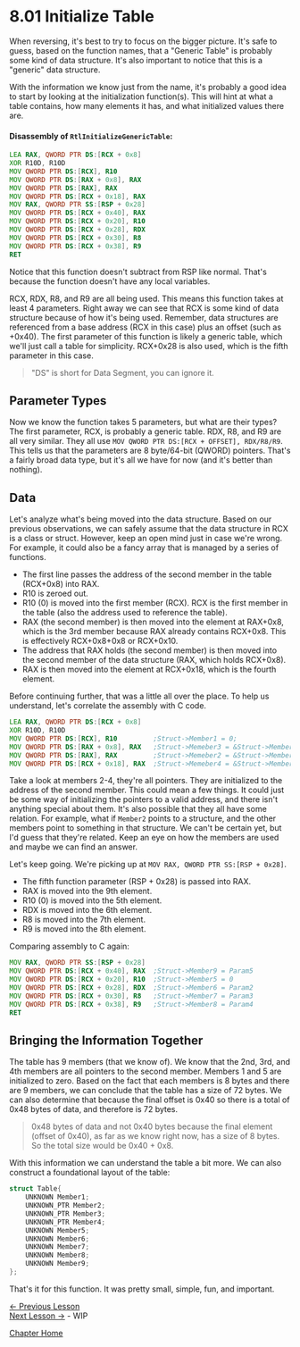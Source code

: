# 8.01 Initialize Table
When reversing, it's best to try to focus on the bigger picture. It's safe to guess, based on the function names, that a "Generic Table" is probably some kind of data structure. It's also important to notice that this is a "generic" data structure.

With the information we know just from the name, it's probably a good idea to start by looking at the initialization function(s). This will hint at what a table contains, how many elements it has, and what initialized values there are.

#### Disassembly of `RtlInitializeGenericTable`:
```asm
LEA RAX, QWORD PTR DS:[RCX + 0x8]
XOR R10D, R10D
MOV QWORD PTR DS:[RCX], R10
MOV QWORD PTR DS:[RAX + 0x8], RAX
MOV QWORD PTR DS:[RAX], RAX
MOV QWORD PTR DS:[RCX + 0x18], RAX
MOV RAX, QWORD PTR SS:[RSP + 0x28]
MOV QWORD PTR DS:[RCX + 0x40], RAX
MOV QWORD PTR DS:[RCX + 0x20], R10
MOV QWORD PTR DS:[RCX + 0x28], RDX
MOV QWORD PTR DS:[RCX + 0x30], R8
MOV QWORD PTR DS:[RCX + 0x38], R9
RET 
```

Notice that this function doesn't subtract from RSP like normal. That's because the function doesn't have any local variables.

RCX, RDX, R8, and R9 are all being used. This means this function takes at least 4 parameters.
Right away we can see that RCX is some kind of data structure because of how it's being used. Remember, data structures are referenced from a base address (RCX in this case) plus an offset (such as +0x40). The first parameter of this function is likely a generic table, which we'll just call a table for simplicity. RCX+0x28 is also used, which is the fifth parameter in this case.

>"DS" is short for Data Segment, you can ignore it.

## Parameter Types
Now we know the function takes 5 parameters, but what are their types? The first parameter, RCX, is probably a generic table. RDX, R8, and R9 are all very similar. They all use `MOV QWORD PTR DS:[RCX + OFFSET], RDX/R8/R9`. This tells us that the parameters are 8 byte/64-bit (QWORD) pointers. That's a fairly broad data type, but it's all we have for now (and it's better than nothing).

## Data
Let's analyze what's being moved into the data structure. Based on our previous observations, we can safely assume that the data structure in RCX is a class or struct. However, keep an open mind just in case we're wrong. For example, it could also be a fancy array that is managed by a series of functions.
* The first line passes the address of the second member in the table (RCX+0x8) into RAX.
* R10 is zeroed out.
* R10 (0) is moved into the first member (RCX). RCX is the first member in the table (also the address used to reference the table).
* RAX (the second member) is then moved into the element at RAX+0x8, which is the 3rd member because RAX already contains RCX+0x8. This is effectively RCX+0x8+0x8 or RCX+0x10. 
* The address that RAX holds (the second member) is then moved into the second member of the data structure (RAX, which holds RCX+0x8).
* RAX is then moved into the element at RCX+0x18, which is the fourth element.

Before continuing further, that was a little all over the place. To help us understand, let's correlate the assembly with C code.

```asm
LEA RAX, QWORD PTR DS:[RCX + 0x8]
XOR R10D, R10D
MOV QWORD PTR DS:[RCX], R10         ;Struct->Member1 = 0;
MOV QWORD PTR DS:[RAX + 0x8], RAX   ;Struct->Memeber3 = &Struct->Member2;
MOV QWORD PTR DS:[RAX], RAX         ;Struct->Memeber2 = &Struct->Member2;
MOV QWORD PTR DS:[RCX + 0x18], RAX  ;Struct->Memeber4 = &Struct->Member2;
```

Take a look at members 2-4, they're all pointers. They are initialized to the address of the second member. This could mean a few things. It could just be some way of initializing the pointers to a valid address, and there isn't anything special about them. It's also possible that they all have some relation. For example, what if `Member2` points to a structure, and the other members point to something in that structure. We can't be certain yet, but I'd guess that they're related. Keep an eye on how the members are used and maybe we can find an answer.

Let's keep going. We're picking up at `MOV RAX, QWORD PTR SS:[RSP + 0x28]`.
* The fifth function parameter (RSP + 0x28) is passed into RAX.
* RAX is moved into the 9th element.
* R10 (0) is moved into the 5th element.
* RDX is moved into the 6th element.
* R8 is moved into the 7th element.
* R9 is moved into the 8th element.

Comparing assembly to C again:
```asm
MOV RAX, QWORD PTR SS:[RSP + 0x28]
MOV QWORD PTR DS:[RCX + 0x40], RAX  ;Struct->Member9 = Param5
MOV QWORD PTR DS:[RCX + 0x20], R10  ;Struct->Member5 = 0
MOV QWORD PTR DS:[RCX + 0x28], RDX  ;Struct->Member6 = Param2
MOV QWORD PTR DS:[RCX + 0x30], R8   ;Struct->Member7 = Param3
MOV QWORD PTR DS:[RCX + 0x38], R9   ;Struct->Member8 = Param4
RET 
```

## Bringing the Information Together
The table has 9 members (that we know of). We know that the 2nd, 3rd, and 4th members are all pointers to the second member. Members 1 and 5 are initialized to zero. Based on the fact that each members is 8 bytes and there are 9 members, we can conclude that the table has a size of 72 bytes. We can also determine that because the final offset is 0x40 so there is a total of 0x48 bytes of data, and therefore is 72 bytes.

>0x48 bytes of data and not 0x40 bytes because the final element (offset of 0x40), as far as we know right now, has a size of 8 bytes. So the total size would be 0x40 + 0x8.

With this information we can understand the table a bit more. We can also construct a foundational layout of the table:

```c
struct Table{
    UNKNOWN Member1;
    UNKNOWN_PTR Member2;
    UNKNOWN_PTR Member3;
    UNKNOWN_PTR Member4;
    UNKNOWN Member5;
    UNKNOWN Member6;
    UNKNOWN Member7;
    UNKNOWN Member8;
    UNKNOWN Member9;    
};
```

That's it for this function. It was pretty small, simple, fun, and important.

[<- Previous Lesson](8.00%20GenericTable.md)  
[Next Lesson ->](8.02%20NumberGenericTableElements.md) - WIP  

[Chapter Home](8.00%20GenericTable.md)  